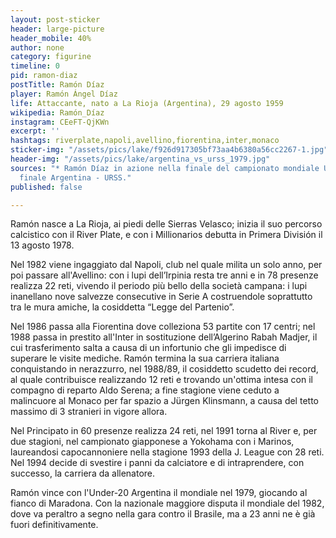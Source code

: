```yaml
---
layout: post-sticker
header: large-picture
header_mobile: 40%
author: none
category: figurine
timeline: 0
pid: ramon-diaz
postTitle: Ramón Díaz
player: Ramón Ángel Díaz
life: Attaccante, nato a La Rioja (Argentina), 29 agosto 1959
wikipedia: Ramón_Díaz
instagram: CEeFT-QjKWn
excerpt: ''
hashtags: riverplate,napoli,avellino,fiorentina,inter,monaco
sticker-img: "/assets/pics/lake/f926d917305bf73aa4b6380a56cc2267-1.jpg"
header-img: "/assets/pics/lake/argentina_vs_urss_1979.jpg"
sources: "* Ramón Díaz in azione nella finale del campionato mondiale U-20  1979 nella
  finale Argentina - URSS."
published: false

---
```

Ramón nasce a La Rioja, ai piedi delle Sierras Velasco; inizia il suo percorso calcistico con il River Plate, e con i Millionarios debutta in Primera División il 13 agosto 1978.

Nel 1982 viene ingaggiato dal Napoli, club nel quale milita un solo anno, per poi passare all'Avellino: con i lupi dell’Irpinia resta tre anni e in 78 presenze realizza 22 reti, vivendo il periodo più bello della società campana: i lupi inanellano nove salvezze consecutive in Serie A costruendole soprattutto tra le mura amiche, la cosiddetta “Legge del Partenio”.

Nel 1986 passa alla Fiorentina dove colleziona 53 partite con 17 centri; nel 1988 passa in prestito all'Inter in sostituzione dell’Algerino Rabah Madjer, il cui trasferimento salta a causa di un infortunio che gli impedisce di superare le visite mediche. Ramón termina la sua carriera italiana conquistando in nerazzurro, nel 1988/89, il cosiddetto scudetto dei record, al quale contribuisce realizzando 12 reti e trovando un'ottima intesa con il compagno di reparto Aldo Serena; a fine stagione viene ceduto a malincuore al Monaco per far spazio a Jürgen Klinsmann, a causa del tetto massimo di 3 stranieri in vigore allora.

Nel Principato in 60 presenze realizza 24 reti, nel 1991 torna al River e, per due stagioni, nel campionato giapponese a Yokohama con i Marinos, laureandosi capocannoniere nella stagione 1993 della J. League con 28 reti. Nel 1994 decide di svestire i panni da calciatore e di intraprendere, con successo, la carriera da allenatore.

  
Ramón vince con l'Under-20 Argentina il mondiale nel 1979, giocando al fianco di Maradona. Con la nazionale maggiore disputa il mondiale del 1982, dove va peraltro a segno nella gara contro il Brasile, ma a 23 anni ne è già fuori definitivamente.